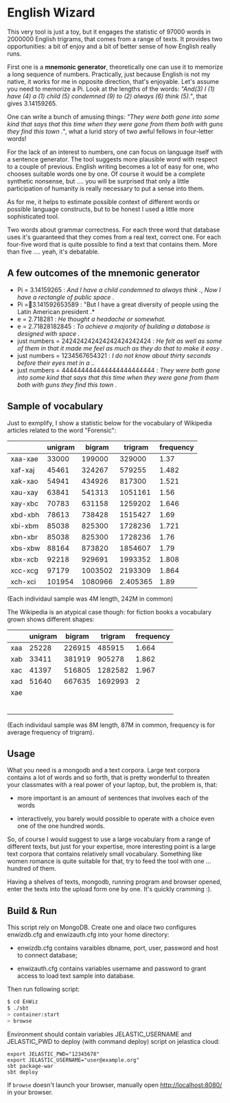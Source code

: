 English Wizard
==================


This very tool is just a toy, but it engages the statistic of 97000 words in 2000000 English trigrams, that comes from a range of texts. It provides two opportunities: a bit of enjoy and a bit of better sense of how English really runs.

First one is a **mnemonic generator**, theoretically one can use it to memorize a long sequence of numbers. Practically, just because English is not my native, it works for me in opposite direction, that's enjoyable. Let's assume you need to memorize a Pi. Look at the lengths of the words: *"And(3) I (1) have (4) a (1) child (5) condemned (9) to (2) always (6) think (5)."*, that gives 3.14159265.

One can write a bunch of amusing things: *"They were both gone into some kind that says that this time when they were gone from them both with guns they find this town ."*, what a lurid story of two awful fellows in four-letter words!

For the lack of an interest to numbers, one can focus on language itself with a sentence generator. The tool suggests more plausible word with respect to a couple of previous. English writing becomes a lot of easy for one, who chooses suitable words one by one. Of course it would be a complete synthetic nonsense, but .... you will be surprised that only a little participation of humanity is really necessary to put a sense into them.

As for me, it helps to estimate possible context of different words or possible language constructs, but to be honest I used a little more sophisticated tool.

Two words about grammar correctness. For each three word that database uses it's guaranteed that they comes from a real text, correct one. For each four-five word that is quite possible to find a text that contains them. More than five .... yeah, it's debatable.

A few outcomes of the mnemonic generator
-------------------------------------------

 - Pi = 3.14159265 :	*And I have a child condemned to always think .*, *Now I have a rectangle of public space .*
 - Pi =3.141592653589	 : "But I have a great diversity of people using the Latin American president .*
 -	e = 2.718281 :	*He thought a headache or somewhat.*
 -	e = 2.71828182845 : *To achieve a majority of building a database is designed with space .*
 -	just numbers = 242424242424242424242424 : 	*He felt as well as some of them in that it made me feel as much as they do that to make it easy .*
 - just numbers = 1234567654321 :	*I do not know about thirty seconds before their eyes met in a ..*
 - just numbers = 444444444444444444444444 : *They were both gone into some kind that says that this time when they were gone from them both with guns they find this town .*


Sample of vocabulary
---------------------
Just to exmplify, I show a statistic below for the vocabulary of Wikipedia articles related to
the word "Forensic":

|         | unigram | bigram | trigram  | frequency |
| --------| ------ | ------- | -------- | --------- |
| xaa-xae | 33000  |  199000 | 329000   | 1.37      |
| xaf-xaj | 45461  |  324267 | 579255   | 1.482     |
| xak-xao | 54941  |  434926 | 817300   | 1.521     |
| xau-xay | 63841  |  541313 | 1051161  | 1.56      |
| xay-xbc | 70783  |  631158 | 1259202  | 1.646     |
| xbd-xbh | 78613  |  738428 | 1515427  | 1.69      |
| xbi-xbm | 85038  |  825300 | 1728236  | 1.721     |
| xbn-xbr | 85038  |  825300 | 1728236  | 1.76      |
| xbs-xbw | 88164  |  873820 | 1854607  |  1.79     |
| xbx-xcb | 92218  |  929691 | 1993352  | 1.808     |
| xcc-xcg | 97179  | 1003502 | 2193309  | 1.864     |
| xch-xci | 101954 | 1080966 | 2.405365 | 1.89      |

(Each individaul sample was 4M length, 242M in common)

The Wikipedia is an atypical case though: for fiction books a vocabulary grown shows different shapes:

|         | unigram | bigram | trigram  | frequency |
| --------| ------ | ------- | -------- | --------- |
|  xaa    | 25228  | 226915  |  485915  | 1.664     |
|  xab    | 33411  | 381919  |  905278  | 1.862     |
|  xac    | 41397  | 516805  | 1282582  | 1.967     |
|  xad    | 51640  | 667635  | 1692993  | 2         |
|  xae    |        |         |          |           |
|         |        |         |          |           |
|         |        |         |          |           |
|         |        |         |          |           |
|         |        |         |          |           |
|         |        |         |          |           |
|         |        |         |          |           |

(Each individaul sample was 8M length, 87M in common, frequency is for average frequency of trigram).


Usage
-------------
What you need is a mongodb and a text corpora. Large text corpora contains a lot of words and so forth, that 
is pretty wonderful to threaten your classmates with a real power of your laptop, but, the problem is, that:

 - more important is an amount of sentences that involves each of the words

 - interactively, you barely would possible to operate with a choice even one of the one hundred words.

So, of course I would suggest to use a large vocabulary from a range of different texts, but just for your expertise, more interesting point is a large text corpora that contains relatively small vocabulary. Something like women romance is quite suitable for that, try to feed the tool with one ... hundred of them.

Having a shelves of texts, mongodb, running program and browser opened, enter the texts into the upload form one by one. It's quickly cramming :).

Build & Run
-------------------
This script rely on MongoDB. Create one and olace two configures
enwizdb.cfg and enwizauth.cfg into your home directory:

 - enwizdb.cfg contains varaibles dbname, port, user, password and host to connect
   database;

 - enwizauth.cfg contains variables username and password to grant access to load 
   text sample into database.

Then run following script: 

```sh
$ cd EnWiz
$ ./sbt
> container:start
> browse
```

Environment should contain variables JELASTIC_USERNAME and JELASTIC_PWD to deploy (with command deploy) 
script on jelastica cloud:

```
export JELASTIC_PWD="12345678"
export JELASTIC_USERNAME="user@example.org"
sbt package-war
sbt deploy
```

If `browse` doesn't launch your browser, manually open [http://localhost:8080/](http://localhost:8080/) in your browser.
